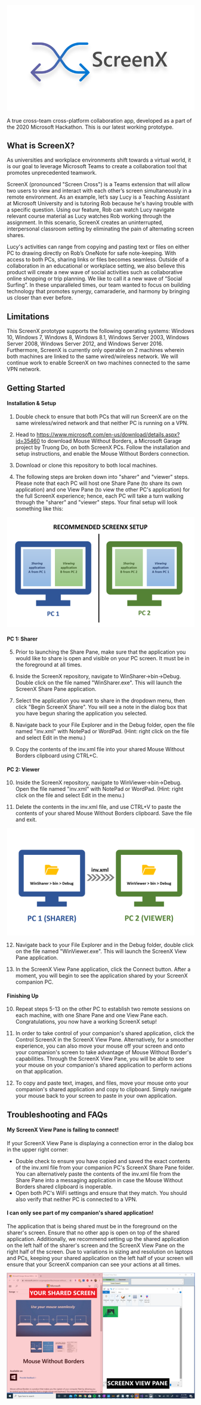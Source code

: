 ![picture](img/ScreenX_Logo2.png)

A true cross-team cross-platform collaboration app, developed as a part of the 2020 Microsoft Hackathon. This is our latest working prototype.

## What is ScreenX?

As universities and workplace environments shift towards a virtual world, it is our goal to leverage Microsoft Teams to create a collaboration tool that promotes unprecedented teamwork. 

 

ScreenX (pronounced "Screen Cross") is a Teams extension that will allow two users to view and interact with each other’s screen simultaneously in a remote environment. As an example, let’s say Lucy is a Teaching Assistant at Microsoft University and is tutoring Rob because he's having trouble with a specific question. Using our feature, Rob can watch Lucy navigate relevant course material as Lucy watches Rob working through the assignment. In this scenario, ScreenX creates an uninterrupted, interpersonal classroom setting by eliminating the pain of alternating screen shares. 

 

Lucy's activities can range from copying and pasting text or files on either PC to drawing directly on Rob’s OneNote for safe note-keeping. With access to both PCs, sharing links or files becomes seamless. Outside of a collaboration in an educational or workplace setting, we also believe this product will create a new wave of social activities such as collaborative online shopping or trip planning. We like to call it a new wave of “Social Surfing”. In these unparalleled times, our team wanted to focus on building technology that promotes synergy, camaraderie, and harmony by bringing us closer than ever before. 

## Limitations

This ScreenX prototype supports the following operating systems: Windows 10, Windows 7, Windows 8, Windows 8.1, Windows Server 2003, Windows Server 2008, Windows Server 2012, and Windows Server 2016. Furthermore, ScreenX is currently only operable on 2 machines wherein both machines are linked to the same wired/wireless network. We will continue work to enable ScreenX on two machines connected to the same VPN network.


## Getting Started
#### Installation & Setup

1. Double check to ensure that both PCs that will run ScreenX are on the same wireless/wired network and that neither PC is running on a VPN.

2. Head to https://www.microsoft.com/en-us/download/details.aspx?id=35460 to download Mouse Without Borders, a Microsoft Garage project by Truong Do, on both ScreenX PCs. Follow the installation and setup instructions, and enable the Mouse Without Borders connection.

3. Download or clone this repository to both local machines.

4. The following steps are broken down into "sharer" and "viewer" steps. Please note that each PC will host one Share Pane (to share its own application) and one View Pane (to view the other PC's application) for the full ScreenX experience; hence, each PC will take a turn walking through the "sharer" and "viewer" steps. Your final setup will look something like this: 

![picture](img/finalSetupGraphic.PNG)

#### PC 1: Sharer
5. Prior to launching the Share Pane, make sure that the application you would like to share is open and visible on your PC screen. It must be in the foreground at all times.

6. Inside the ScreenX repository, navigate to WinSharer->bin->Debug. Double click on the file named "WinSharer.exe". This will launch the ScreenX Share Pane application.

7. Select the application you want to share in the dropdown menu, then click "Begin ScreenX Share". You will see a note in the dialog box that you have begun sharing the application you selected.

8. Navigate back to your File Explorer and in the Debug folder, open the file named "inv.xml" with NotePad or WordPad. (Hint: right click on the file and select Edit in the menu.)

9. Copy the contents of the inv.xml file into your shared Mouse Without Borders clipboard using CTRL+C.

#### PC 2: Viewer
10. Inside the ScreenX repository, navigate to WinViewer->bin->Debug. Open the file named "inv.xml" with NotePad or WordPad. (Hint: right click on the file and select Edit in the menu.)

11. Delete the contents in the inv.xml file, and use CTRL+V to paste the contents of your shared Mouse Without Borders clipboard. Save the file and exit.

![picture](img/invFileDiagram.PNG)

12. Navigate back to your File Explorer and in the Debug folder, double click on the file named "WinViewer.exe". This will launch the ScreenX View Pane application.

13. In the ScreenX View Pane application, click the Connect button. After a moment, you will begin to see the application shared by your ScreenX companion PC.

#### Finishing Up
10. Repeat steps 5-13 on the other PC to establish two remote sessions on each machine, with one Share Pane and one View Pane each. Congratulations, you now have a working ScreenX setup!

11. In order to take control of your companion's shared application, click the Control ScreenX in the ScreenX View Pane. Alternatively, for a smoother experience, you can also move your mouse off your screen and onto your companion's screen to take advantage of Mouse Without Border's capabilities. Through the ScreenX View Pane, you will be able to see your mouse on your companion's shared application to perform actions on that application.

12. To copy and paste text, images, and files, move your mouse onto your companion's shared application and copy to clipboard. Simply navigate your mouse back to your screen to paste in your own application.

## Troubleshooting and FAQs
#### My ScreenX View Pane is failing to connect!
If your ScreenX View Pane is displaying a connection error in the dialog box in the upper right corner:
- Double check to ensure you have copied and saved the exact contents of the inv.xml file from your companion PC's ScreenX Share Pane folder. You can alternatively paste the contents of the inv.xml file from the Share Pane into a messaging application in case the Mouse Without Borders shared clipboard is inoperable.
- Open both PC's WiFi settings and ensure that they match. You should also verify that neither PC is connected to a VPN.

#### I can only see part of my companion's shared application!
The application that is being shared must be in the foreground on the sharer's screen. Ensure that no other app is open on top of the shared application. Additionally, we recommend setting up the shared application on the left half of the sharer's screen and the ScreenX View Pane on the right half of the screen. Due to variations in sizing and resolution on laptops and PCs, keeping your shared application on the left half of your screen will ensure that your ScreenX companion can see your actions at all times.

![picture](img/recommended_setup.png)
